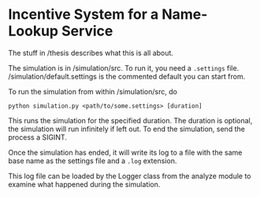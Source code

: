 # Incentive System for a Name-Lookup Service
The stuff in /thesis describes what this is all about.

The simulation is in /simulation/src. To run it, you need a `.settings` file.
/simulation/default.settings is the commented default you can start from.

To run the simulation from within /simulation/src, do

    python simulation.py <path/to/some.settings> [duration]

This runs the simulation for the specified duration. The duration is optional,
the simulation will run infinitely if left out. To end the simulation, send the
process a SIGINT.

Once the simulation has ended, it will write its log to a file with the same
base name as the settings file and a `.log` extension.

This log file can be loaded by the Logger class from the analyze module to
examine what happened during the simulation.
